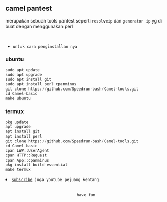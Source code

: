 ## camel pantest

merupakan sebuah tools pantest seperti `resolveip` dan `generator ip` yg di buat dengan menggunakan perl

<br>

- `untuk cara penginstallan nya`

### ubuntu
```python
sudo apt update
sudo apt upgrade
sudo apt install git
sudo apt install perl cpanminus
git clone https://github.com/Speedrun-bash/Camel-tools.git
cd Camel-basic
make ubuntu
```

### termux
```python
pkg update
apt upgrade
apt install git
apt install perl
git clone https://github.com/Speedrun-bash/Camel-tools.git
cd Camel-basic
cpan LWP::UserAgent
cpan HTTP::Request
cpan App::cpanminus
pkg install build-essential
make termux
```

<li><code><a href="https://www.youtube.com/channel/UCtu-GcxKL8kJBXpR1wfMgWg">subscribe</a> juga youtube pejuang kentang</code></li>

<br>
    <br>

<center><code>have fun</code></center>